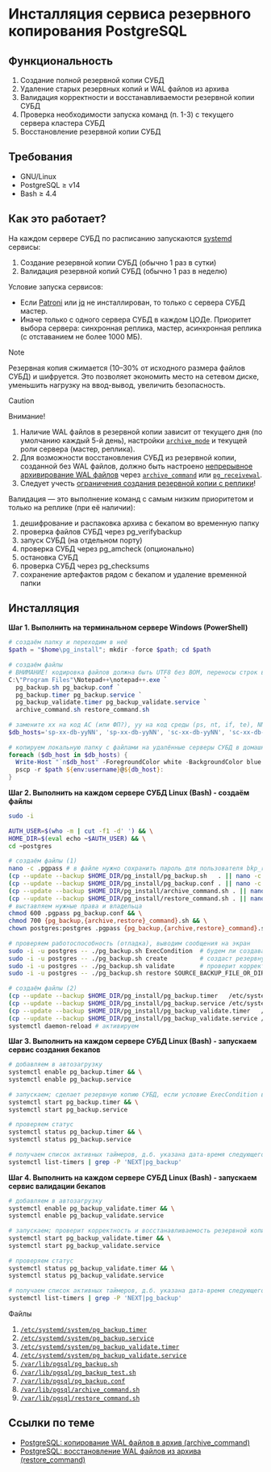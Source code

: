 # Инсталляция сервиса резервного копирования PostgreSQL

## Функциональность
1. Создание полной резервной копии СУБД
1. Удаление старых резервных копий и WAL файлов из архива
1. Валидация корректности и восстанавливаемости резервной копии СУБД
1. Проверка необходимости запуска команд (п. 1-3) с текущего сервера кластера СУБД
1. Восстановление резервной копии СУБД

## Требования
* GNU/Linux
* PostgreSQL ≥ v14
* Bash ≥ 4.4

## Как это работает?

На каждом сервере СУБД по расписанию запускаются [systemd](https://en.wikipedia.org/wiki/Systemd) сервисы:
1. Создание резервной копии СУБД (обычно 1 раз в сутки)
1. Валидация резервной копий СУБД (обычно 1 раз в неделю)

Условие запуска сервисов:
* Если [Patroni](https://patroni.readthedocs.io/en/latest/) или [jq](https://jqlang.org/) не инсталлирован, то только с сервера СУБД мастер.
* Иначе только с одного сервера СУБД в каждом ЦОДе. Приоритет выбора сервера: синхронная реплика, мастер, асинхронная реплика (с отставанием не более 1000 МБ).

> [!NOTE]
> Резервная копия сжимается (10–30% от исходного размера файлов СУБД) и шифруется. Это позволяет экономить место на сетевом диске, уменьшить нагрузку на ввод-вывод, увеличить безопасность.

> [!CAUTION]
> Внимание!
> 1. Наличие WAL файлов в резервной копии зависит от текущего дня (по умолчанию каждый 5-й день), настройки [`archive_mode`](https://postgrespro.ru/docs/postgresql/17/runtime-config-wal#GUC-ARCHIVE-MODE) и текущей роли сервера (мастер, реплика).
> 1. Для возможности восстановления СУБД из резервной копии, созданной без WAL файлов, должно быть настроено [непрерывное архивирование WAL файлов](https://postgrespro.ru/docs/postgresql/16/continuous-archiving) 
через [`archive_command`](https://postgrespro.ru/docs/postgresql/16/runtime-config-wal#GUC-ARCHIVE-COMMAND) 
или [`pg_receivewal`](https://postgrespro.ru/docs/postgresql/16/app-pgreceivewal).
> 1. Следует учесть [ограничения создания резервной копии с реплики](https://postgrespro.ru/docs/postgresql/16/app-pgbasebackup)!

Валидация — это выполнение команд с самым низким приоритетом и только на реплике (при её наличии):
1. дешифрование и распаковка архива с бекапом во временную папку
1. проверка файлов СУБД через pg_verifybackup
1. запуск СУБД (на отдельном порту)
1. проверка СУБД через pg_amcheck (опционально)
1. остановка СУБД
1. проверка СУБД через pg_checksums
1. сохранение артефактов рядом с бекапом и удаление временной папки

## Инсталляция

**Шаг 1. Выполнить на терминальном сервере Windows (PowerShell)**
```powershell
# создаём папку и переходим в неё
$path = "$home\pg_install"; mkdir -force $path; cd $path
 
# создаём файлы
# ВНИМАНИЕ! кодировка файлов должна быть UTF8 без BOM, переносы строк в формате Unix (LF)
C:\"Program Files"\Notepad++\notepad++.exe `
  pg_backup.sh pg_backup.conf `
  pg_backup.timer pg_backup.service `
  pg_backup_validate.timer pg_backup_validate.service `
  archive_command.sh restore_command.sh
 
# замените xx на код АС (или ФП?), yy на код среды (ps, nt, if, te), NN на порядковый номер
$db_hosts='sp-xx-db-yyNN', 'sp-xx-db-yyNN', 'sc-xx-db-yyNN', 'sc-xx-db-yyNN'
 
# копируем локальную папку с файлами на удалённые серверы СУБД в домашнюю папку (Windows -> Linux)
foreach ($db_host in $db_hosts) {
  Write-Host "`n$db_host" -ForegroundColor white -BackgroundColor blue
  pscp -r $path ${env:username}@${db_host}:
}
```

**Шаг 2. Выполнить на каждом сервере СУБД Linux (Bash) - создаём файлы**
```bash
sudo -i
 
AUTH_USER=$(who -m | cut -f1 -d' ') && \
HOME_DIR=$(eval echo ~$AUTH_USER) && \
cd ~postgres
 
# создаём файлы (1)
nano -c .pgpass # в файле нужно сохранить пароль для пользователя bkp_replicator
(cp --update --backup $HOME_DIR/pg_install/pg_backup.sh   . || nano -c pg_backup.sh) && \
(cp --update --backup $HOME_DIR/pg_install/pg_backup.conf . || nano -c pg_backup.conf) && \
(cp --update --backup $HOME_DIR/pg_install/archive_command.sh . || nano -c archive_command.sh) && \
(cp --update --backup $HOME_DIR/pg_install/restore_command.sh . || nano -c restore_command.sh)
# выставляем нужные права и владельца
chmod 600 .pgpass pg_backup.conf && \
chmod 700 {pg_backup,{archive,restore}_command}.sh && \
chown postgres:postgres .pgpass {pg_backup,{archive,restore}_command}.sh pg_backup.conf
 
# проверяем работоспособность (отладка), выводим сообщения на экран
sudo -i -u postgres -- ./pg_backup.sh ExecCondition  # будем ли создавать или проверять резервную копию с текущего сервера СУБД (см. код возврата)?
sudo -i -u postgres -- ./pg_backup.sh create         # создаст резервную копию текущего сервера СУБД
sudo -i -u postgres -- ./pg_backup.sh validate       # проверит корректность и восстанавливаемость резервной копии СУБД
sudo -i -u postgres -- ./pg_backup.sh restore SOURCE_BACKUP_FILE_OR_DIR TARGET_PG_DATA_DIR  # восстановит резервную копию СУБД
 
# создаём файлы (2)
(cp --update --backup $HOME_DIR/pg_install/pg_backup.timer   /etc/systemd/system || nano -c /etc/systemd/system/pg_backup.timer) && \
(cp --update --backup $HOME_DIR/pg_install/pg_backup.service /etc/systemd/system || nano -c /etc/systemd/system/pg_backup.service) && \
(cp --update --backup $HOME_DIR/pg_install/pg_backup_validate.timer   /etc/systemd/system || nano -c /etc/systemd/system/pg_backup_validate.timer) && \
(cp --update --backup $HOME_DIR/pg_install/pg_backup_validate.service /etc/systemd/system || nano -c /etc/systemd/system/pg_backup_validate.service) && \
systemctl daemon-reload # активируем
```

**Шаг 3. Выполнить на каждом сервере СУБД Linux (Bash) - запускаем сервис создания бекапов**
```bash
# добавляем в автозагрузку
systemctl enable pg_backup.timer && \
systemctl enable pg_backup.service
 
# запускаем; сделает резервную копию СУБД, если условие ExecCondition выполнится
systemctl start pg_backup.timer && \
systemctl start pg_backup.service
 
# проверяем статус
systemctl status pg_backup.timer && \
systemctl status pg_backup.service
 
# получаем список активных таймеров, д.б. указана дата-время следующего запуска!
systemctl list-timers | grep -P 'NEXT|pg_backup'
```

**Шаг 4. Выполнить на каждом сервере СУБД Linux (Bash) - запускаем сервис валидации бекапов**
```bash
# добавляем в автозагрузку
systemctl enable pg_backup_validate.timer && \
systemctl enable pg_backup_validate.service
 
# запускаем; проверит корректность и восстанавливаемость резервной копии СУБД, если условие ExecCondition выполнится
systemctl start pg_backup_validate.timer && \
systemctl start pg_backup_validate.service
 
# проверяем статус
systemctl status pg_backup_validate.timer && \
systemctl status pg_backup_validate.service
 
# получаем список активных таймеров, д.б. указана дата-время следующего запуска!
systemctl list-timers | grep -P 'NEXT|pg_backup'
```

Файлы
1. [`/etc/systemd/system/pg_backup.timer`](pg_backup.timer)
1. [`/etc/systemd/system/pg_backup.service`](pg_backup.service)
1. [`/etc/systemd/system/pg_backup_validate.timer`](pg_backup_validate.timer)
1. [`/etc/systemd/system/pg_backup_validate.service`](pg_backup_validate.service)
1. [`/var/lib/pgsql/pg_backup.sh`](pg_backup.sh)
1. [`/var/lib/pgsql/pg_backup_test.sh`](pg_backup_test.sh)
1. [`/var/lib/pgsql/pg_backup.conf`](pg_backup.conf)
1. [`/var/lib/pgsql/archive_command.sh`](archive_command.sh)
1. [`/var/lib/pgsql/restore_command.sh`](restore_command.sh)

## Ссылки по теме
* [PostgreSQL: копирование WAL файлов в архив (archive_command)](archive_command.md)
* [PostgreSQL: восстановление WAL файлов из архива (restore_command)](restore_command.md)

